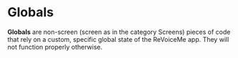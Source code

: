# Globals

**Globals** are non-screen (screen as in the category Screens) pieces of code that rely on a custom, specific global state of the ReVoiceMe app.
They will not function properly otherwise.
